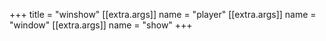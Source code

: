 +++
title = "winshow"
[[extra.args]]
name = "player"
[[extra.args]]
name = "window"
[[extra.args]]
name = "show"
+++
